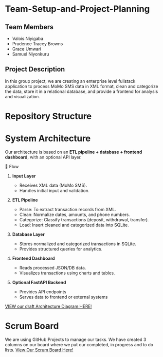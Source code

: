 # Team-Setup-and-Project-Planning

## Team Members
- Valois Niyigaba
- Prudence Tracey Browns
- Grace Umwari
- Samuel Niyonkuru

## Project Description
In this group project, we are creating an enterprise level fullstack application to process MoMo SMS data in XML format, clean and categorize the data, store it in a relational database, and provide a frontend for analysis and visualization.

# Repository Structure
 



# System Architecture

Our architecture is based on an **ETL pipeline + database + frontend dashboard**, with an optional API layer.  

   🔹 Flow
1. **Input Layer**
   - Receives XML data (MoMo SMS).
   - Handles initial input and validation.

2. **ETL Pipeline**
   - Parse: To extract transaction records from XML.
   - Clean: Normalize dates, amounts, and phone numbers.
   - Categorize: Classify transactions (deposit, withdrawal, transfer).
   - Load: Insert cleaned and categorized data into SQLite.

3. **Database Layer**
   - Stores normalized and categorized transactions in SQLite.
   - Provides structured queries for analytics.

4. **Frontend Dashboard**
   - Reads processed JSON/DB data.
   - Visualizes transactions using charts and tables.

5. **Optional FastAPI Backend**
   - Provides API endpoints 
   - Serves data to frontend or external systems

[VIEW our draft Architecture Diagram HERE!](https://drive.google.com/file/d/16Aut1PggC4ixzqP85awJLTl4BbRlYdfn/view?usp=sharing)

# Scrum Board
We are using GitHub Projects to manage our tasks. 
We have created 3 columns on our board where we put our completed, in progress and to do lists.
[View Our Scrum Board Here!](https://github.com/users/attorney755/projects/3>)
